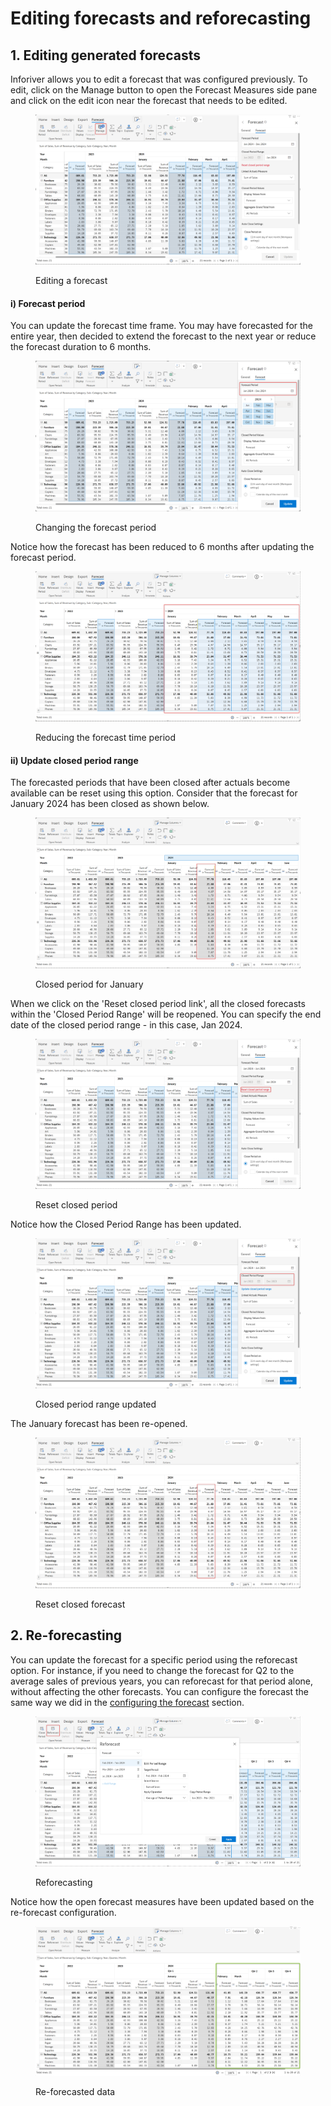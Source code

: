 # Editing forecasts and reforecasting

## 1. Editing generated forecasts

Inforiver allows you to edit a forecast that was configured previously. To edit, click on the Manage button to open the Forecast Measures side pane and click on the edit icon near the forecast that needs to be edited.

<figure><img src="../../../.gitbook/assets/image (3) (1) (1).png" alt=""><figcaption><p>Editing a forecast</p></figcaption></figure>

#### i) Forecast period

You can update the forecast time frame. You may have forecasted for the entire year, then decided to extend the forecast to the next year or reduce the forecast duration to 6 months.

<figure><img src="../../../.gitbook/assets/image (4) (1) (1).png" alt=""><figcaption><p>Changing the forecast period</p></figcaption></figure>

Notice how the forecast has been reduced to 6 months after updating the forecast period.

<figure><img src="../../../.gitbook/assets/image (5) (1).png" alt=""><figcaption><p>Reducing the forecast time period</p></figcaption></figure>

#### ii) Update closed period range

The forecasted periods that have been closed after actuals become available can be reset using this option. Consider that the forecast for January 2024 has been closed as shown below.

<figure><img src="../../../.gitbook/assets/image (6) (1).png" alt=""><figcaption><p>Closed period for January</p></figcaption></figure>

When we click on the 'Reset closed period link', all the closed forecasts within the 'Closed Period Range' will be reopened. You can specify the end date of the closed period range - in this case, Jan 2024.

<figure><img src="../../../.gitbook/assets/image (7) (1).png" alt=""><figcaption><p>Reset closed period</p></figcaption></figure>

Notice how the Closed Period Range has been updated.

<figure><img src="../../../.gitbook/assets/image (8).png" alt=""><figcaption><p>Closed period range updated</p></figcaption></figure>

The January forecast has been re-opened.

<figure><img src="../../../.gitbook/assets/image (9).png" alt=""><figcaption><p>Reset closed forecast</p></figcaption></figure>

## 2. Re-forecasting

You can update the forecast for a specific period using the reforecast option. For instance, if you need to change the forecast for Q2 to the average sales of previous years, you can reforecast for that period alone, without affecting the other forecasts. You can configure the forecast the same way we did in the [configuring the forecast](../forecasting.md#id-2.-configuring-the-forecast) section.

<figure><img src="../../../.gitbook/assets/image (415).png" alt=""><figcaption><p>Reforecasting</p></figcaption></figure>

Notice how the open forecast measures have been updated based on the re-forecast configuration.

<figure><img src="../../../.gitbook/assets/image (416).png" alt=""><figcaption><p>Re-forecasted data</p></figcaption></figure>
